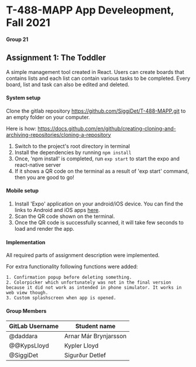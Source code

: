 # T-488-MAPP App Develeopment, Fall 2021

#### Group 21

## Assignment 1: The Toddler

A simple management tool created in React. Users can create boards that contains lists and each list can contain various tasks to be completed. Every board, list and task can also be edited and deleted.


#### System setup

Clone the gitlab repository https://github.com/SiggiDet/T-488-MAPP.git to an empty folder on your computer.

Here is how: https://docs.github.com/en/github/creating-cloning-and-archiving-repositories/cloning-a-repository

1. Switch to the project's root directory in terminal
2. Install the dependencies by running `npm install`
3. Once, 'npm install' is completed, run `exp start` to start the expo and react-native server
4. If it shows a QR code on the terminal as a result of 'exp start' command, then you are good to go!

#### Mobile setup

1. Install 'Expo' application on your android/iOS device. You can find the links to Android and iOS apps [here](https://expo.io/tools#client).
2. Scan the QR code shown on the terminal.
3. Once the QR code is successfully scanned, it will take few seconds to load and render the app.

#### Implementation

All required parts of assignment description were implemented. 

For extra functionality following functions were added:

	1. Confirmation popup before deleting something. 
 	2. Colorpicker which unfortunately was not in the final version because it did not work as intended in phone simulator. It works in web view though. 
 	3. Custom splashscreen when app is opened.

#### Group Members

| GitLab Username          | Student name                  |
| ------------------------ | ----------------------------- |
| @daddara                 | Arnar Már Brynjarsson         |
| @@KypsLloyd              | Kypler Lloyd                  |
| @SiggiDet                | Sigurður Detlef               |